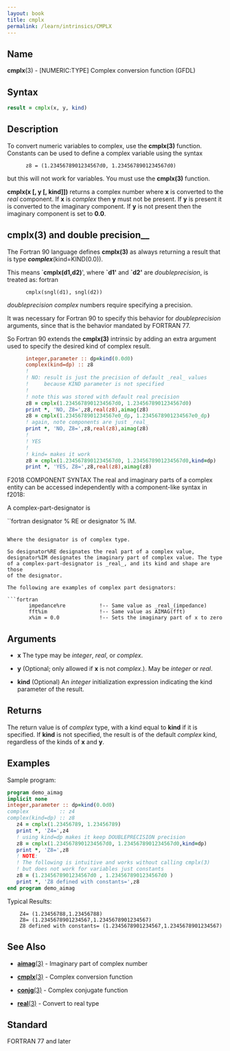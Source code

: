```yaml
---
layout: book
title: cmplx
permalink: /learn/intrinsics/CMPLX
---
```

## __Name__

__cmplx__(3) - \[NUMERIC:TYPE\] Complex conversion function
(GFDL)

## __Syntax__
```fortran
result = cmplx(x, y, kind)
```

## __Description__

To convert numeric variables to complex, use the __cmplx(3)__ function.
Constants can be used to define a complex variable using the syntax

```
      z8 = (1.2345678901234567d0, 1.2345678901234567d0)
```

but this will not work for variables. You must use the __cmplx(3)__ function.

__cmplx(x \[, y \[, kind\]\])__ returns a complex number where __x__ is
converted to the _real_ component. If __x__ is _complex_ then __y__ must not be
present. If __y__ is present it is converted to the imaginary component. If
__y__ is not present then the imaginary component is set to __0.0__.

## __cmplx(3)__ and double precision__

The Fortran 90 language defines __cmplx(3)__ as always returning a result
that is type ___complex___(kind=KIND(0.0)).

This means \`__cmplx(d1,d2)__', where __\`d1'__ and __\`d2'__ are
_doubleprecision_, is treated as:
fortran
```
      cmplx(sngl(d1), sngl(d2))
```

_doubleprecision complex_ numbers require specifying a precision.

It was necessary for Fortran 90 to specify this behavior for
_doubleprecision_ arguments, since that is the behavior mandated by
FORTRAN 77.

So Fortran 90 extends the __cmplx(3)__ intrinsic by adding an extra
argument used to specify the desired kind of complex result.

```fortran
      integer,parameter :: dp=kind(0.0d0)
      complex(kind=dp) :: z8
      !
      ! NO: result is just the precision of default _real_ values
      !     because KIND parameter is not specified
      !
      ! note this was stored with default real precision
      z8 = cmplx(1.2345678901234567d0, 1.2345678901234567d0)
      print *, 'NO, Z8=',z8,real(z8),aimag(z8)
      z8 = cmplx(1.2345678901234567e0_dp, 1.2345678901234567e0_dp)
      ! again, note components are just _real_
      print *, 'NO, Z8=',z8,real(z8),aimag(z8)
      !
      ! YES
      !
      ! kind= makes it work
      z8 = cmplx(1.2345678901234567d0, 1.2345678901234567d0,kind=dp)
      print *, 'YES, Z8=',z8,real(z8),aimag(z8)
```

F2018 COMPONENT SYNTAX The real and imaginary parts of a complex entity
can be accessed independently with a component-like syntax in f2018:

A complex-part-designator is

``fortran
      designator % RE
      or
      designator % IM.
```

Where the designator is of complex type.

So designator%RE designates the real part of a complex value,
designator%IM designates the imaginary part of complex value. The type
of a complex-part-designator is _real_, and its kind and shape are those
of the designator.

The following are examples of complex part designators:

```fortran
       impedance%re           !-- Same value as _real_(impedance)
       fft%im                 !-- Same value as AIMAG(fft)
       x%im = 0.0             !-- Sets the imaginary part of x to zero
```

## __Arguments__

  - __x__
    The type may be _integer_, _real_, or _complex_.

  - __y__
    (Optional; only allowed if __x__ is not _complex_.). May be _integer_ or
    _real_.

  - __kind__
    (Optional) An _integer_ initialization expression indicating the kind
    parameter of the result.

## __Returns__

The return value is of _complex_ type, with a kind equal to __kind__ if it is
specified. If __kind__ is not specified, the result is of the default
_complex_ kind, regardless of the kinds of __x__ and __y__.

## __Examples__

Sample program:

```fortran
program demo_aimag
implicit none
integer,parameter :: dp=kind(0.0d0)
complex          :: z4
complex(kind=dp) :: z8
   z4 = cmplx(1.23456789, 1.23456789)
   print *, 'Z4=',z4
   ! using kind=dp makes it keep DOUBLEPRECISION precision
   z8 = cmplx(1.2345678901234567d0, 1.2345678901234567d0,kind=dp)
   print *, 'Z8=',z8
   ! NOTE:
   ! The following is intuitive and works without calling cmplx(3)
   ! but does not work for variables just constants
   z8 = (1.2345678901234567d0 , 1.2345678901234567d0 )
   print *, 'Z8 defined with constants=',z8
end program demo_aimag
```

Typical Results:

```
    Z4= (1.23456788,1.23456788)
    Z8= (1.2345678901234567,1.2345678901234567)
    Z8 defined with constants= (1.2345678901234567,1.2345678901234567)
```

## __See Also__

  - [__aimag__(3)](AIMAG) - Imaginary part of complex number

  - [__cmplx__(3)](CMPLX) - Complex conversion function

  - [__conjg__(3)](CONJG) - Complex conjugate function

  - [__real__(3)](REAL) - Convert to real type

## __Standard__

FORTRAN 77 and later
